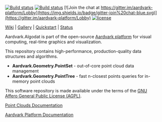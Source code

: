 [![Build status](https://ci.appveyor.com/api/projects/status/g9a042ab01txnf4a?svg=true)](https://ci.appveyor.com/project/stefanmaierhofer/aardvark-algodat)
[![Build status](https://travis-ci.org/aardvark-platform/aardvark.algodat.svg)](https://travis-ci.org/aardvark-platform/aardvark.algodat)
[![Join the chat at https://gitter.im/aardvark-platform/Lobby](https://img.shields.io/badge/gitter-join%20chat-blue.svg)](https://gitter.im/aardvark-platform/Lobby)
[![license](https://img.shields.io/github/license/aardvark-platform/aardvark.algodat.svg)](https://github.com/aardvark-platform/aardvark.algodat/blob/master/LICENSE)

[Wiki](https://github.com/aardvarkplatform/aardvark.docs/wiki) | 
[Gallery](https://github.com/aardvarkplatform/aardvark.docs/wiki/Gallery) | 
[Quickstart](https://github.com/aardvarkplatform/aardvark.docs/wiki/Quickstart-Windows) | 
[Status](https://github.com/aardvarkplatform/aardvark.docs/wiki/Status)

Aardvark.Algodat is part of the open-source [Aardvark platform](https://github.com/aardvark-platform/aardvark.docs/wiki) for visual computing, real-time graphics and visualization.

This repository contains high-performance, production-quality data structures and algorithms. 

* **Aardvark.Geometry.PointSet** - out-of-core point cloud data management
* **Aardvark.Geometry.PointTree** - fast n-closest points queries for in-memory point clouds

This software repository is made available under the terms of the [GNU Affero General Public License (AGPL)](LICENSE).

[Point Clouds Documentation](https://github.com/aardvark-platform/aardvark.docs/wiki/Point-Clouds)

[Aardvark Platform Documentation](https://github.com/aardvark-platform/aardvark.docs/wiki)
